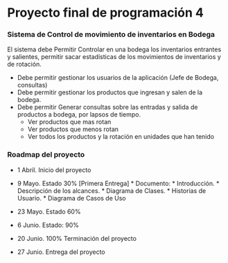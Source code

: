 # Proyecto final de programación 4

### Sistema de Control de movimiento de inventarios en Bodega

El sistema debe Permitir Controlar en una bodega los inventarios entrantes y salientes, permitir sacar estadísticas de los movimientos de inventarios y de rotación.

* Debe permitir gestionar los usuarios de la aplicación  (Jefe de Bodega, consultas)
* Debe permitir gestionar los productos que ingresan y salen de la bodega.
* Debe permitir Generar consultas sobre las entradas y salida de productos a bodega, por lapsos de tiempo.
	* Ver productos que mas rotan
	* Ver productos que menos rotan
	* Ver todos los productos y la rotación en unidades que han tenido
	
### Roadmap del proyecto 

- 1 Abril. Inicio del proyecto
- 9 Mayo. Estado 30% [Primera Entrega]
		* Documento:
		   * Introducción.
		   * Descripción de los alcances.
		   * Diagrama de Clases.
		   * Historias de Usuario.
		   * Diagrama de Casos de Uso
	   
- 23 Mayo. Estado 60%
- 6 Junio. Estado: 90%
- 20 Junio. 100% Terminación del proyecto 
- 27 Junio. Entrega del proyecto

